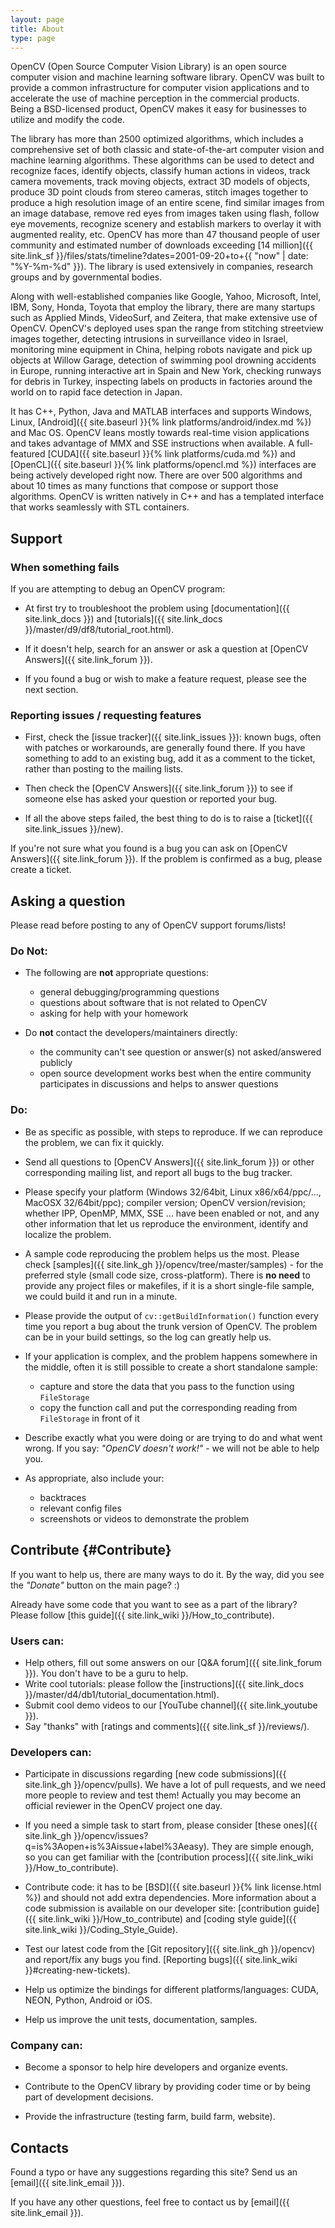 ```yaml
---
layout: page
title: About
type: page
---
```


OpenCV (Open Source Computer Vision Library) is an open source computer vision and machine learning software library. OpenCV was built to provide a common infrastructure for computer vision applications and to accelerate the use of machine perception in the commercial products. Being a BSD-licensed product, OpenCV makes it easy for businesses to utilize and modify the code.

The library has more than 2500 optimized algorithms, which includes a comprehensive set of both classic and state-of-the-art computer vision and machine learning algorithms. These algorithms can be used to detect and recognize faces, identify objects, classify human actions in videos, track camera movements, track moving objects, extract 3D models of objects, produce 3D point clouds from stereo cameras, stitch images together to produce a high resolution image of an entire scene, find similar images from an image database, remove red eyes from images taken using flash, follow eye movements, recognize scenery and establish markers to overlay it with augmented reality, etc. OpenCV has more than 47 thousand people of user community and estimated number of downloads exceeding [14 million]({{ site.link_sf }}/files/stats/timeline?dates=2001-09-20+to+{{ "now" | date: "%Y-%m-%d" }}). The library is used extensively in companies, research groups and by governmental bodies.

Along with well-established companies like Google, Yahoo, Microsoft, Intel, IBM, Sony, Honda, Toyota that employ the library, there are many startups such as Applied Minds, VideoSurf, and Zeitera, that make extensive use of OpenCV. OpenCV's deployed uses span the range from stitching streetview images together, detecting intrusions in surveillance video in Israel, monitoring mine equipment in China, helping robots navigate and pick up objects at Willow Garage, detection of swimming pool drowning accidents in Europe, running interactive art in Spain and New York, checking runways for debris in Turkey, inspecting labels on products in factories around the world on to rapid face detection in Japan.

It has C++, Python, Java and MATLAB interfaces and supports Windows, Linux, [Android]({{ site.baseurl }}{% link platforms/android/index.md %}) and Mac OS. OpenCV leans mostly towards real-time vision applications and takes advantage of MMX and SSE instructions when available. A full-featured [CUDA]({{ site.baseurl }}{% link platforms/cuda.md %}) and [OpenCL]({{ site.baseurl }}{% link platforms/opencl.md %}) interfaces are being actively developed right now. There are over 500 algorithms and about 10 times as many functions that compose or support those algorithms. OpenCV is written natively in C++ and has a templated interface that works seamlessly with STL containers.


Support
-------

### When something fails

If you are attempting to debug an OpenCV program:

- At first try to troubleshoot the problem using [documentation]({{ site.link_docs }}) and [tutorials]({{ site.link_docs }}/master/d9/df8/tutorial_root.html).

- If it doesn't help, search for an answer or ask a question at [OpenCV Answers]({{ site.link_forum }}).

- If you found a bug or wish to make a feature request, please see the next section.


### Reporting issues / requesting features

- First, check the [issue tracker]({{ site.link_issues }}): known bugs, often with patches or workarounds, are generally found there. If you have something to add to an existing bug, add it as a comment to the ticket, rather than posting to the mailing lists.

- Then check the [OpenCV Answers]({{ site.link_forum }}) to see if someone else has asked your question or reported your bug.

- If all the above steps failed, the best thing to do is to raise a [ticket]({{ site.link_issues }}/new).

If you're not sure what you found is a bug you can ask on [OpenCV Answers]({{ site.link_forum }}). If the problem is confirmed as a bug, please create a ticket.


Asking a question
-----------------

Please read before posting to any of OpenCV support forums/lists!

### Do Not:

- The following are **not** appropriate questions:
    - general debugging/programming questions
    - questions about software that is not related to OpenCV
    - asking for help with your homework

- Do **not** contact the developers/maintainers directly:
    - the community can't see question or answer(s) not asked/answered publicly
    - open source development works best when the entire community participates in discussions and helps to answer questions

### Do:

- Be as specific as possible, with steps to reproduce. If we can reproduce the problem, we can fix it quickly.

- Send all questions to [OpenCV Answers]({{ site.link_forum }}) or other corresponding mailing list, and report all bugs to the bug tracker.

- Please specify your platform (Windows 32/64bit, Linux x86/x64/ppc/..., MacOSX 32/64bit/ppc); compiler version; OpenCV version/revision; whether IPP, OpenMP, MMX, SSE ... have been enabled or not, and any other information that let us reproduce the environment, identify and localize the problem.

- A sample code reproducing the problem helps us the most. Please check [samples]({{ site.link_gh }}/opencv/tree/master/samples) - for the preferred style (small code size, cross-platform). There is **no need** to provide any project files or makefiles, if it is a short single-file sample, we could build it and run in a minute.

- Please provide the output of `cv::getBuildInformation()` function every time you report a bug about the trunk version of OpenCV. The problem can be in your build settings, so the log can greatly help us.

- If your application is complex, and the problem happens somewhere in the middle, often it is still possible to create a short standalone sample:
    - capture and store the data that you pass to the function using `FileStorage`
    - copy the function call and put the corresponding reading from `FileStorage` in front of it

- Describe exactly what you were doing or are trying to do and what went wrong. If you say: *"OpenCV doesn't work!"* - we will not be able to help you.

- As appropriate, also include your:
    - backtraces
    - relevant config files
    - screenshots or videos to demonstrate the problem


Contribute {#Contribute}
----------

If you want to help us, there are many ways to do it. By the way, did you see the *"Donate"* button on the main page? :)

Already have some code that you want to see as a part of the library? Please follow [this guide]({{ site.link_wiki }}/How_to_contribute).

### Users can:

- Help others, fill out some answers on our [Q&A forum]({{ site.link_forum }}). You don't have to be a guru to help.
- Write cool tutorials: please follow the [instructions]({{ site.link_docs }}/master/d4/db1/tutorial_documentation.html).
- Submit cool demo videos to our [YouTube channel]({{ site.link_youtube }}).
- Say "thanks" with [ratings and comments]({{ site.link_sf }}/reviews/).


### Developers can:

- Participate in discussions regarding [new code submissions]({{ site.link_gh }}/opencv/pulls). We have a lot of pull requests, and we need more people to review and test them! Actually you may become an official reviewer in the OpenCV project one day.

- If you need a simple task to start from, please consider [these ones]({{ site.link_gh }}/opencv/issues?q=is%3Aopen+is%3Aissue+label%3Aeasy). They are simple enough, so you can get familiar with the [contribution process]({{ site.link_wiki }}/How_to_contribute).

- Contribute code: it has to be [BSD]({{ site.baseurl }}{% link license.html %}) and should not add extra dependencies. More information about a code submission is available on our developer site: [contribution guide]({{ site.link_wiki }}/How_to_contribute) and [coding style guide]({{ site.link_wiki }}/Coding_Style_Guide).

- Test our latest code from the [Git repository]({{ site.link_gh }}/opencv) and report/fix any bugs you find. [Reporting bugs]({{ site.link_wiki }}#creating-new-tickets).

- Help us optimize the bindings for different platforms/languages: CUDA, NEON, Python, Android or iOS.

- Help us improve the unit tests, documentation, samples.


### Company can:

- Become a sponsor to help hire developers and organize events.

- Contribute to the OpenCV library by providing coder time or by being part of development decisions.

- Provide the infrastructure (testing farm, build farm, website).

Contacts
--------

Found a typo or have any suggestions regarding this site? Send us an [email]({{ site.link_email }}).

If you have any other questions, feel free to contact us by [email]({{ site.link_email }}).
